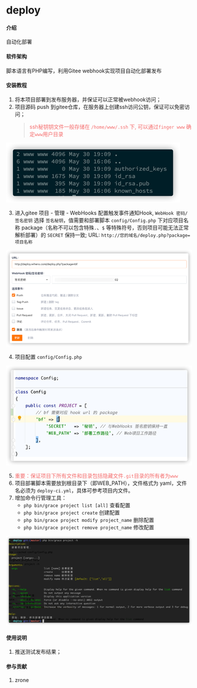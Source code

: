 # deploy

#### 介绍
自动化部署

#### 软件架构
脚本语言有PHP编写，利用Gitee webhook实现项目自动化部署发布


#### 安装教程

1.  将本项目部署到发布服务器，并保证可以正常被webhook访问；
2.  项目源码 push 到gitee仓库，在服务器上创建ssh访问公钥，保证可以免密访问；
    > <font style="color:#F56C6C">ssh秘钥钥文件一般存储在 `/home/www/.ssh` 下, 可以通过`finger www` 确定`www`用户目录</font> 

![img_1.png](img_1.png)

3.  进入gitee 项目 - 管理 - WebHooks 配置触发事件通知Hook, `WebHook 密码/签名密钥` 选择 `签名秘钥`，值需要和部署脚本 `config/Config.php` 下对应项目名称 package（名称不可以包含特殊`.`、`$` 等特殊符号，否则项目可能无法正常解析部署）的 `SECRET` 保持一致; URL: `http://您的域名/deploy.php?package=项目名称`
    
![img_2.png](img_2.png)

4.  项目配置 `config/Config.php`
    
![img.png](img.png)

5.  <font style="color:#F56C6C">重要：保证项目下所有文件和目录包括隐藏文件`.git`目录的所有者为`www`</font>
6.  项目部署脚本需要放到根目录下（即WEB_PATH），文件格式为 yaml，文件名必须为 `deploy-ci.yml`，具体可参考项目内文件。
7.  增加命令行管理工具：
    - `php bin/grace project list [all]` 查看配置
    - `php bin/grace project create` 创建配置
    - `php bin/grace project modify project_name` 删除配置
    - `php bin/grace project remove project_name` 修改配置
    
![img_3.png](img_3.png)
#### 使用说明

1.  推送测试发布结果；

#### 参与贡献

1.  zrone
